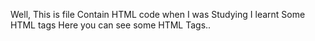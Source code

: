Well, This is file Contain HTML code when I was Studying I learnt Some HTML tags
Here you can see some HTML Tags..
